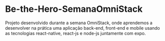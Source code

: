 ﻿# Be-the-Hero-SemanaOmniStack
Projeto desenvolvido durante a semana OmniStack, onde aprendemos a desenvolver na prática uma aplicação back-end, front-end e mobile usando as tecnologias react-native, react-js e node-js juntamente com expo.
